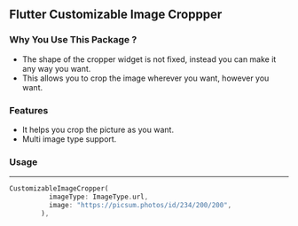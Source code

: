 ## Flutter Customizable Image Croppper

### Why You Use This Package ?

- The shape of the cropper widget is not fixed, instead you can make it any way you want.
- This allows you to crop the image wherever you want, however you want.

### Features

- It helps you crop the picture as you want.
- Multi image type support.

### Usage

---

```dart
CustomizableImageCropper(
          imageType: ImageType.url,
          image: "https://picsum.photos/id/234/200/200",
        ),
```
